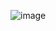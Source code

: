 ![image](https://yuncodeweb.oss-cn-hangzhou.aliyuncs.com/uploads/xiquwugou/source/35602500c5c7963d4fdbdf176f34eca0/image.png)
